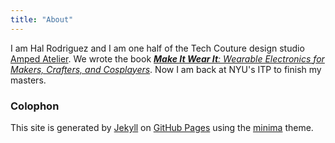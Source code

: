 ```yaml
---
title: "About"
---
```

I am Hal Rodriguez and I am one half of the Tech Couture design studio [Amped Atelier](https://www.ampedatelier.com). We wrote the book [***Make It Wear It**: Wearable Electronics for Makers, Crafters, and Cosplayers*](https://www.makeitwearitbook.com). Now I am back at NYU's ITP to finish my masters.

### Colophon
This site is generated by [Jekyll](https://jekyllrb.com) on [GitHub Pages](https://pages.github.com/) using the [minima](https://github.com/jekyll/minima) theme.